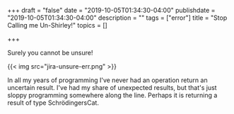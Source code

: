 +++
draft = "false"
date = "2019-10-05T01:34:30-04:00"
publishdate = "2019-10-05T01:34:30-04:00"
description = ""
tags = ["error"]
title = "Stop Calling me Un-Shirley!"
topics = []

+++

Surely you cannot be unsure!

{{< img src="jira-unsure-err.png" >}}

In all my years of programming I've never had an operation return an uncertain result.
I've had my share of unexpected results, but that's just sloppy programming somewhere along the line.
Perhaps it is returning a result of type SchrödingersCat.
